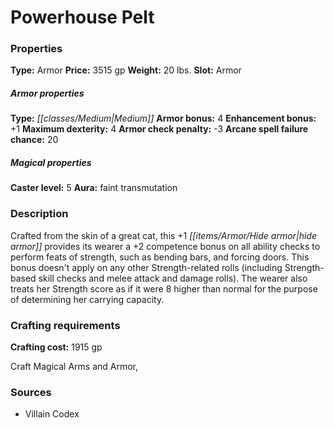 ﻿---
Title: "Powerhouse Pelt"
Type: "Armor"
Price: "3515 gp"
Weight: "20 lbs."
Slot: "Armor"
Armor properties Type: "Medium"
Armor bonus: "4"
Enhancement bonus: "+1"
Maximum dexterity: "4"
Armor check penalty: "-3"
Arcane spell failure chance: "20"
Caster level: "5"
Aura: "faint transmutation"
Description: |
  "Crafted from the skin of a great cat, this _+1 hide armor_ provides its wearer a +2 competence bonus on all ability checks to perform feats of strength, such as bending bars, and forcing doors. This bonus doesn't apply on any other Strength-related rolls (including Strength-based skill checks and melee attack and damage rolls). The wearer also treats her Strength score as if it were 8 higher than normal for the purpose of determining her carrying capacity."
Crafting cost: "1915 gp"
Sources: "['Villain Codex']"
---

# Powerhouse Pelt

### Properties

**Type:** Armor **Price:** 3515 gp **Weight:** 20 lbs. **Slot:** Armor

##### Armor properties

**Type:** _[[classes/Medium|Medium]]_ **Armor bonus:** 4 **Enhancement bonus:** +1 **Maximum dexterity:** 4 **Armor check penalty:** -3 **Arcane spell failure chance:** 20

##### Magical properties

**Caster level:** 5 **Aura:** faint transmutation

### Description

Crafted from the skin of a great cat, this +1 _[[items/Armor/Hide armor|hide armor]]_ provides its wearer a +2 competence bonus on all ability checks to perform feats of strength, such as bending bars, and forcing doors. This bonus doesn't apply on any other Strength-related rolls (including Strength-based skill checks and melee attack and damage rolls). The wearer also treats her Strength score as if it were 8 higher than normal for the purpose of determining her carrying capacity.

### Crafting requirements

**Crafting cost:** 1915 gp

Craft Magical Arms and Armor,

### Sources

* Villain Codex